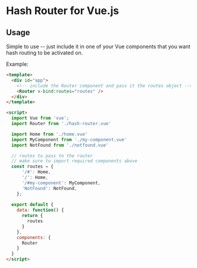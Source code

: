 # Hash Router for Vue.js
## Usage
Simple to use -- just include it in one of your Vue components that you want hash routing to be activated on.

Example:
``` html
<template>
  <div id="app">
    <!-- include the Router component and pass it the routes object -->
    <Router v-bind:routes="routes" /> 
  </div>
</template>

<script>
  import Vue from 'vue';
  import Router from './hash-router.vue'

  import Home from './home.vue'
  import MyComponent from './my-component.vue'
  import NotFound from './notfound.vue'

  // routes to pass to the router
  // make sure to import required components above
  const routes = {
      '/#': Home,
      '/': Home,
      '/#my-component': MyComponent,
      'NotFound': NotFound,
    };
  
  export default {
    data: function() {
      return {
        routes
      }
    },
    components: {
      Router
    }
  }
</script>
```